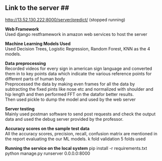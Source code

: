 ## Link to the server ##<br/>
http://13.52.130.222:8000/server/predict/ (stopped running)

**Web Framework**<br/>
Used django restframework in amazon web services to host the server

**Machine Learning Models Used**<br/>
Used Decision Trees, Logistic Regression, Random Forest, KNN as the 4 models. 

**Data preprocessing**<br/>
Recorded videos for every sign in american sign language and converted them in to key points data which indicate the various reference points for different parts of human body<br/>
Preprocessed the data by making even frames for all the data by subtracting the fixed pints like nose etc and normalized with shoulder and hip length and then performed FFT on the datafor better results.<br/> 
Then used pickle to dump the model and used by the web server <br/>

**Server testing**<br/>
Mainly used postman software to send post requests and check the output data and used the 
debug server provided by the professor.

**Accuracy scores on the sample test data**<br/>
All the accuracy scores, precision, recall, confusion matrix are mentioned in the report evaluating the our ML models.
k fold validation 5 folds used

**Running the service on the local system**
pip install -r requirements.txt
python manage.py runserver 0.0.0.0:8000
